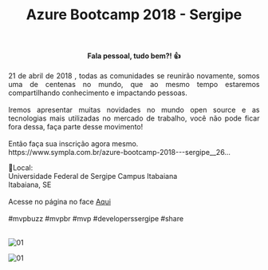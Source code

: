 ﻿---
title: "Azure Bootcamp 2018 - Sergipe"
comments: true
excerpt_separator: "Ler mais"
categories:
  - Evento
---

<center><strong>Fala pessoal, tudo bem?! 👍 </strong></center> <br>
<div style="text-align: justify;">
21 de abril de 2018 , todas as comunidades se reunirão novamente, somos uma de centenas no mundo, que ao mesmo tempo estaremos compartilhando conhecimento e impactando pessoas.<br>
<br>
Iremos apresentar muitas novidades no mundo open source e as tecnologias mais utilizadas no mercado de trabalho, você não pode ficar fora dessa, faça parte desse movimento!<br>
<br>
</div>
Então faça sua inscrição agora mesmo.<br>
https://www.sympla.com.br/azure-bootcamp-2018---sergipe__26…

🏁Local:<br>
Universidade Federal de Sergipe Campus Itabaiana <br>
Itabaiana, SE<br><br>
Acesse no página no face [Aqui](https://www.facebook.com/events/2045905485650664/)<br><br>
#mvpbuzz #mvpbr #mvp #developerssergipe #share <br><br>


![01]({{site.url}}{{site.baseurl}}/assets/images/azure/azure01.jpg)

![01]({{site.url}}{{site.baseurl}}/assets/images/azure/azure02.jpeg)


 
